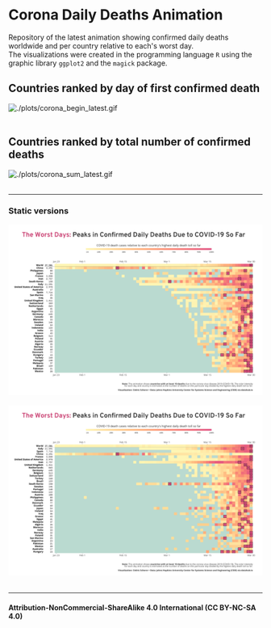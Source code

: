 # Corona Daily Deaths Animation

Repository of the latest animation showing confirmed daily deaths worldwide and per country relative to each's worst day.  
The visualizations were created in the programming language `R` using the graphic library `ggplot2` and the `magick` package.

## Countries ranked by day of first confirmed death

![./plots/corona_begin_latest.gif](https://github.com/Z3tt/Corona-Daily-Deaths-Animation/raw/master/plots/corona_begin_latest.gif)<br><br>


## Countries ranked by total number of confirmed deaths

![./plots/corona_sum_latest.gif](https://github.com/Z3tt/Corona-Daily-Deaths-Animation/raw/master/plots/corona_sum_latest.gif)<br><br>

***

### Static versions

![./plots/corona_begin_yday_latest_1.png](https://raw.githubusercontent.com/Z3tt/Corona-Daily-Deaths-Animation/master/plots/corona_begin_yday_latest_1.png)<br><br>
![./plots/corona_sum_yday_latest_1.png](https://raw.githubusercontent.com/Z3tt/Corona-Daily-Deaths-Animation/master/plots/corona_sum_yday_latest_1.png)<br><br>

***

#### Attribution-NonCommercial-ShareAlike 4.0 International (CC BY-NC-SA 4.0)
<div style="width:300px; height:200px">
<img src=https://camo.githubusercontent.com/00f7814990f36f84c5ea74cba887385d8a2f36be/68747470733a2f2f646f63732e636c6f7564706f7373652e636f6d2f696d616765732f63632d62792d6e632d73612e706e67 alt="" height="42">
</div>
